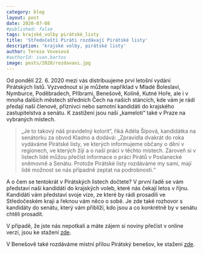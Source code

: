 ```yaml
---
category: blog
layout: post
date: 2020-07-08
#published: false
tags: krajské_volby pirátské_listy
title: 'Středočeští Piráti rozdávají Pirátské listy'
description: 'krajské volby, pirátské listy'
author: Tereza Vovesová
#authorId: ivan.bartos
image: posts/2020/rozdavani.jpg
---
```


Od pondělí 22. 6. 2020 mezi vás distribuujeme prví letošní vydání Pirátských listů. Vyzvednout si je můžete například v Mladé Boleslavi, Nymburce, Poděbradech, Příbrami, Benešově, Kolíně, Kutné Hoře, ale i v mnoha dalších městech středních Čech na našich stáncích, kde vám je rádi předají naši členové, příznivci nebo samotní kandidáti do krajského zastupitelstva a senátu. K zastižení jsou naši „kameloti“ také v Praze na vybraných místech.

> „Je to takový náš pravidelný kolorit“, říká Adéla Šípová, kandidátka na senátorku za obvod Kladno a dodává: „Zpravidla dvakrát do roka vydáváme Pirátské listy, ve kterých informujeme občany o dění v regionech, ve kterých žijí a o naší práci v těchto místech. Zároveň si v listech lidé můžou přečíst informace o práci Pirátů v Poslanecké sněmovně a Senátu. Protože Pirátské listy rozdáváme my sami, mají lidé možnost se nás případně zeptat na podrobnosti.“

A o čem se tentokrát v Pirátských listech dočtete? V první řadě se vám představí naši kandidáti do krajských voleb, které nás čekají letos v říjnu. Kandidáti vám představí svoje vize, ze které by rádi prosadili ve Středočeském kraji a řeknou vám něco o sobě. Je zde také rozhovor s kandidáty do senátu, který vám přiblíží, kdo jsou a co konkrétně by v senátu chtěli prosadit.

V případě, že jste nás nepotkali a máte zájem si noviny přečíst v online verzi, jsou ke stažení [zde](/assets/files/PL_stredocesky_2020.pdf).

V Benešově také rozdáváme místní přílou Pirátský benešov, ke stažení [zde](/assets/files/PL_stredocesky_benesov_2020.pdf).
